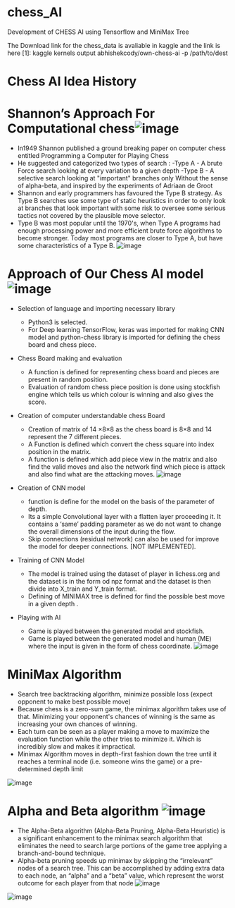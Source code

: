 # chess_AI
Development of CHESS AI using Tensorflow and MiniMax Tree 

The Download link for the chess_data is avaliable in kaggle and the link is here 
[1]: kaggle kernels output abhishekcody/own-chess-ai -p /path/to/dest

# Chess AI Idea History
# Shannon’s Approach For Computational chess![image](https://user-images.githubusercontent.com/97011879/171464105-22498692-8a45-4248-b7e1-31d9c9d02bf8.png)

- In1949 Shannon published a ground breaking paper on computer chess entitled Programming a Computer for Playing Chess
- He suggested and categorized two types of search :
   -Type A - A brute Force search looking at every variation to a given depth
   -Type B - A selective search looking at "important" branches only Without the sense of alpha-beta, and inspired by the experiments of Adriaan de Groot
- Shannon and early programmers has favoured the Type B strategy.  As Type B searches use some type of static heuristics in order to only look at branches that look important  with some risk to oversee some serious tactics not covered by the plausible move selector. 
- Type B was most popular until the 1970's, when Type A programs had enough processing power and more efficient brute force algorithms to become stronger. Today most programs are closer to Type A, but have some characteristics of a Type B.
![image](https://user-images.githubusercontent.com/97011879/171464173-19e3d110-b2b3-4480-9e36-e050b6202c8c.png)

# Approach of Our Chess AI model![image](https://user-images.githubusercontent.com/97011879/171464612-07834cde-5b40-40f6-a354-a5a1b149d27c.png)
- Selection of language and importing necessary library
  - Python3 is selected.
  - For Deep learning TensorFlow, keras was imported for making CNN model and python-chess library is imported for defining the chess board and chess piece.
- Chess Board making and evaluation
  - A function is defined for representing chess board and pieces are present in random position.  
  - Evaluation of random chess piece position is done using stockfish engine which tells us which colour is winning and also gives the score.
- Creation of computer understandable chess Board
  - Creation of matrix of 14 ×8×8 as the chess board is 8×8 and 14 represent the 7 different pieces.
  - A Function is defined which convert the chess square into index position in the matrix.
  - A function is defined which add piece view in the matrix and also find the valid moves and also the network find which piece is attack and also find what are the attacking moves.
![image](https://user-images.githubusercontent.com/97011879/171464627-91ee9702-2b23-4c0e-b55d-a5ba1c2968b5.png)

- Creation of CNN model
  - function is define for the model on the basis of the parameter of depth. 
  - Its a simple Convolutional layer with a flatten layer proceeding it. It contains a ‘same’ padding parameter as we do not want to change the overall dimensions of the input during the flow.
  - Skip connections (residual network) can also be used  for improve the model for deeper connections. [NOT IMPLEMENTED].
- Training of CNN Model
  - The model is trained using the dataset of player in lichess.org and the dataset is in the form od npz format and the dataset is then divide into X_train and Y_train format.
  - Defining of MINIMAX tree is defined for find the possible best move in a given depth .
- Playing with AI
  - Game is played between the generated model and stockfish.
  - Game is played between the generated model and human (ME) where the input is given in the form of chess coordinate.
![image](https://user-images.githubusercontent.com/97011879/171464817-601075b6-552a-45da-807e-7be8393d1702.png)

# MiniMax Algorithm
- Search tree backtracking algorithm, minimize possible loss (expect opponent to make best possible move)
- Because chess is a zero-sum game, the minimax algorithm takes use of that. Minimizing your opponent's chances of winning is the same as increasing your own chances of winning.
- Each turn can be seen as a player making a move to maximize the evaluation function while the other tries to minimize it. Which is incredibly slow and makes it impractical.
- Minimax Algorithm moves in depth-first fashion down the tree until it reaches a terminal node (i.e. someone wins the game) or a pre-determined depth limit


![image](https://user-images.githubusercontent.com/97011879/171465081-30794b16-55fe-49a6-814d-97485a271394.png)

# Alpha and Beta algorithm	![image](https://user-images.githubusercontent.com/97011879/171465476-acad767e-f3bb-4fe8-b5ce-c46cfb778623.png)
- The Alpha-Beta algorithm (Alpha-Beta Pruning, Alpha-Beta Heuristic) is a significant enhancement to the minimax search algorithm that eliminates the need to search large portions of the game tree applying a branch-and-bound technique.
- Alpha-beta pruning speeds up minimax by skipping the “irrelevant” nodes of a search tree. This can be accomplished by adding extra data to each node, an “alpha” and a “beta” value, which represent the worst outcome for each player from that node
![image](https://user-images.githubusercontent.com/97011879/171465508-161d829f-9f28-42e4-ae08-d76c9d2d66ec.png)

![image](https://user-images.githubusercontent.com/97011879/171465554-f4971a91-ac6b-4b85-bb4a-0a3fd9ed8353.png)

